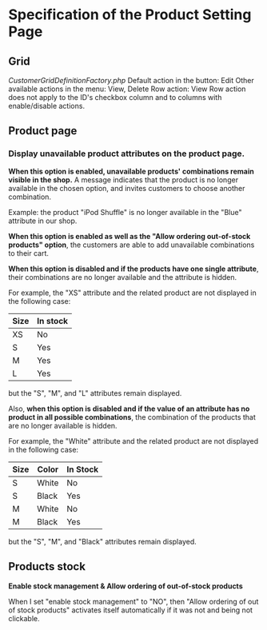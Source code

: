 # **Specification of the Product Setting Page**

## Grid

_CustomerGridDefinitionFactory.php_ Default action in the button: Edit Other available actions in the menu: View, Delete Row action: View
Row action does not apply to the ID's checkbox column and to columns with enable/disable actions.

## Product page

### **Display unavailable product attributes on the product page.**

**When this option is enabled, unavailable products' combinations remain visible in the shop.** A message indicates that the product is no longer available in the chosen option, and invites customers to choose another combination. 

Example: the product "iPod Shuffle" is no longer available in the "Blue" attribute in our shop. 

**When this option is enabled as well as the "Allow ordering out-of-stock products" option**, the customers are able to add unavailable combinations to their cart.
 
**When this option is disabled and if the products have one single attribute**, their combinations are no longer available and the attribute is hidden.
 
For example, the "XS" attribute and the related product are not displayed in the following case:

| Size  |  In stock |
|---|---|
| XS  | No  |
| S  | Yes  |
| M  | Yes  |
| L  | Yes  |

but the "S", "M", and "L" attributes remain displayed.
 
Also, **when this option is disabled and if the value of an attribute has no product in all possible combinations**, the combination of the products that are no longer available is hidden.
 
For example, the "White" attribute and the related product are not displayed in the following case:

| Size  | Color | In Stock |
|---|---|---|
| S  | White  | No |
| S | Black | Yes  |
| M | White | No |
| M | Black | Yes |

but the "S", "M", and "Black" attributes remain displayed.

## Products stock

**Enable stock management & Allow ordering of out-of-stock products**

When I set "enable stock management" to "NO", then "Allow ordering of out of stock products" activates itself automatically if it was not and being not clickable.
